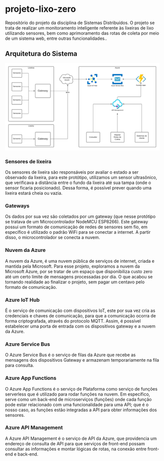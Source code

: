 # projeto-lixo-zero

Repositório do projeto da disciplina de Sistemas Distribuídos. O projeto se trata de realizar um monitoramento inteligente referente às lixeiras de lixo utilizando sensores, bem como aprimoramento das rotas de coleta por meio de um sistema web, entre outras funcionalidades..

## Arquitetura do Sistema

![Arquitetura do sistema](./arquitetura.jpeg)

### Sensores de lixeira

Os sensores de lixeira são responsáveis por avaliar o estado a ser observado da lixeira, para este protótipo, utilizamos um sensor ultrasônico, que verificava a distância entre o fundo da lixeira até sua tampa (onde o sensor ficaria posicionado). Dessa forma, é possível prever quando uma lixeira estará cheia ou vazia.

### Gateways

Os dados por sua vez são coletados por um gateway (que nesse protótipo se tratava de um Microcontrolador NodeMCU ESP8266). Este gateway possui um formato de comunicação de redes de sensores sem fio, em específico é utilizado o padrão WiFi para se conectar a internet. A partir disso, o microcontrolador se conecta a nuvem.

### Nuvem da Azure

A nuvem da Azure, é uma nuvem pública de serviços de internet, criada e mantida pela Microsoft. Para esse projeto, exploramos a nuvem da Microsoft Azure, por se tratar de um espaço que disponibiliza custo zero até um certo limite de mensagens processadas por dia. O que acabou se tornando realidade ao finalizar o projeto, sem pagar um centavo pelo formato de comunicação.

### Azure IoT Hub

É o serviço de comunicação com dispositivos IoT, este por sua vez cria as credenciais e chaves de comunicação, para que a comunicação ocorra de forma criptografada, através do protocolo MQTT. Assim, é possível estabelecer uma porta de entrada com os dispositivos gateway e a nuvem da Azure.

### Azure Service Bus

O Azure Service Bus é o serviço de filas da Azure que recebe as mensagens dos dispositivos Gateway e armazenam temporariamente na fila para consulta.

### Azure App Functions

O Azure App Functions é o serviço de Plataforma como serviço de funções serverless que é utilizado para rodar funções na nuvem. Em específico, serve como um back-end de microserviços (funções) onde cada função pode estar relacionado com uma funcionalidade para uma API; que é o nosso caso, as funções estão integradas a API para obter informações dos sensores.

### Azure API Management

A Azure API Management é o serviço de API da Azure, que providencia um endereço de consulta de API para que serviços de front-end possam consultar as informações e montar lógicas de rotas, na conexão entre front-end e back-end.
